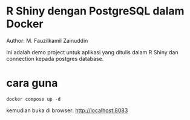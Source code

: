 # R Shiny dengan PostgreSQL dalam Docker

Author: M. Fauzilkamil Zainuddin

Ini adalah demo project untuk aplikasi yang ditulis dalam R Shiny 
dan connection kepada postgres database.

# cara guna
```
docker compose up -d
```
kemudian buka di browser: [http://localhost:8083](http://localhost:8083)
